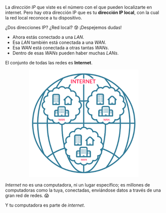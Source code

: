 La _dirección IP_ que viste es el número con el que pueden localizarte en internet. Pero hay otra dirección IP que es tu **dirección IP local**, con la cual la red local reconoce a tu dispositivo.

¿Dos direcciones IP? ¿Red local? :cold_sweat: ¡Despejemos dudas!

* Ahora estás conectado a una _LAN_. 
* Esa _LAN_ también está conectada a una _WAN_.
* Esa _WAN_ está conectada a otras tantas _WANs_.
* Dentro de esas _WANs_ pueden haber muchas _LANs_.

El conjunto de todas las redes es **Internet**. 


<center>
<img src="https://raw.githubusercontent.com/MumukiProject/mumuki-guia-text-redes-e-internet/master/images/ej7_2-01_1524151468551.png" alt="ej7_2-01_1524151468551.png" width="350px" height="auto">
</center>

_Internet_ no es una computadora, ni un lugar específico; es millones de computadoras como la tuya, conectadas, enviándose datos a través de una gran red de redes. :scream:

Y tu computadora es parte de _internet_.
